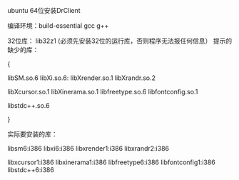 ubuntu 64位安装DrClient

编译环境：build-essential gcc g++

32位库： lib32z1
(必须先安装32位的运行库，否则程序无法报任何信息）
提示的缺少的库：

{

libSM.so.6 libXi.so.6: libXrender.so.1 libXrandr.so.2

libXcursor.so.1 libXinerama.so.1 libfreetype.so.6 libfontconfig.so.1

libstdc++.so.6

}

实际要安装的库：

libsm6:i386 libxi6:i386 libxrender1:i386 libxrandr2:i386

libxcursor1:i386 libxinerama1:i386 libfreetype6:i386 libfontconfig1:i386 libstdc++6:i386
